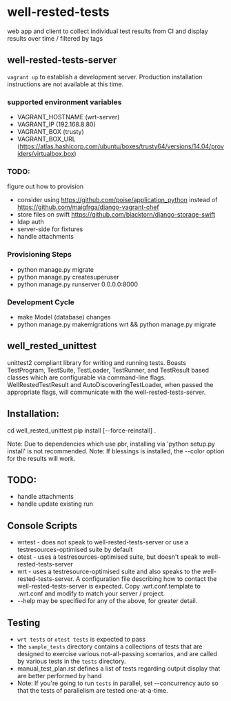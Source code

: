 # well-rested-tests
web app and client to collect individual test results from CI and
display results over time / filtered by tags

## well-rested-tests-server
`vagrant up` to establish a development server. Production installation instructions
are not available at this time.

### supported environment variables
* VAGRANT_HOSTNAME (wrt-server)
* VAGRANT_IP (192.168.8.80)
* VAGRANT_BOX (trusty)
* VAGRANT_BOX_URL (https://atlas.hashicorp.com/ubuntu/boxes/trusty64/versions/14.04/providers/virtualbox.box)

### TODO:
figure out how to provision
* consider using https://github.com/poise/application_python
  instead of https://github.com/maigfrga/django-vagrant-chef
* store files on swift https://github.com/blacktorn/django-storage-swift
* ldap auth
* server-side for fixtures
* handle attachments

### Provisioning Steps
* python manage.py migrate
* python manage.py createsuperuser
* python manage.py runserver 0.0.0.0:8000

### Development Cycle
* make Model (database) changes
* python manage.py makemigrations wrt && python manage.py migrate


## well_rested_unittest

unittest2 compliant library for writing and running tests. Boasts
TestProgram, TestSuite, TestLoader, TestRunner, and TestResult based classes which are
configurable via command-line flags. WellRestedTestResult and AutoDiscoveringTestLoader,
when passed the appropriate flags, will communicate with the well-rested-tests-server.

## Installation:
cd well_rested_unittest
pip install [--force-reinstall] .

Note: Due to dependencies which use pbr, installing via 'python setup.py install' is not recommended.
Note: If blessings is installed, the --color option for the results will work.

## TODO:
* handle attachments
* handle update existing run

## Console Scripts
* wrtest - does not speak to well-rested-tests-server or
  use a testresources-optimised suite by default
* otest - uses a testresources-optimised suite, but doesn't speak to
  well-rested-tests-server
* wrt - uses a testresource-optimised suite and also speaks to the
  well-rested-tests-server. A configuration file describing how to contact
  the well-rested-tests-server is expected. Copy .wrt.conf.template to
  .wrt.conf and modify to match your server / project.
* --help may be specified for any of the above, for greater detail.

## Testing
* `wrt tests` or `otest tests` is expected to pass
* the `sample_tests` directory contains a collections of tests that are
  designed to exercise various not-all-passing scenarios, and are called
  by various tests in the `tests` directory.
* manual_test_plan.rst defines a list of tests regarding output display
  that are better performed by hand
* Note: If you're going to run `tests` in parallel, set --concurrency auto
  so that the tests of parallelism are tested one-at-a-time.
